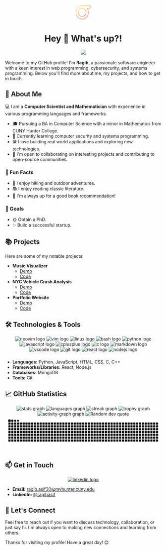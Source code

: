 <div align="center">
  <img height=50 width=50 src="./sigma.png" alt="Greek letter sigma icon"  />
</div>

<h1 align="center">Hey 👋 What's up?!</h1>

<div align="center">
  <img src="https://visitor-badge.laobi.icu/badge?page_id=ragibasif.ragibasif&left_color=darkslategrey&right_color=maroon&left_text=Visitors"  />
</div>

Welcome to my GitHub profile! I'm **Ragib**, a passionate software engineer with a keen interest in web programming, cybersecurity, and systems programming. Below you'll find more about me, my projects, and how to get in touch.

## 🚀 About Me

💻 I am a **Computer Scientist and Mathematician** with experience in various programming languages and frameworks.

- 🎓 Pursuing a BA in Computer Science with a minor in Mathematics from CUNY Hunter College.
- 🌱 Currently learning computer security and systems programming.
- 🛠️ I love building real world applications and exploring new technologies.
- 👯 I'm open to collaborating on interesting projects and contributing to open-source communities.

### 🌟 Fun Facts

- 🚴 I enjoy hiking and outdoor adventures.
- 📚 I enjoy reading classic literature.
- 🎲 I'm always up for a good book recommendation!

### 🎯 Goals

- 🌞 Obtain a PhD.
- ✨ Build a successful startup.

## 📚 Projects

Here are some of my notable projects:

- **Music Visualizer**
  - [Demo](https://deutschmusik.netlify.app/)
  - [Code](https://github.com/ragibasif/music-visualizer)
- **NYC Vehicle Crash Analysis**
  - [Demo](https://nyc-car-crashes.netlify.app/)
  - [Code](https://github.com/ragibasif/NYC-mvc-crashes)
- **Portfolio Website**
  - [Demo](https://ragibasif.github.io)
  - [Code](https://github.com/ragibasif/ragibasif.github.io)

## 🛠️ Technologies & Tools

<div align="center">
  <img src="https://img.shields.io/badge/Neovim-57A143?logo=neovim&logoColor=black&style=for-the-badge" height="40" alt="neovim logo"  />
  <img src="https://img.shields.io/badge/Vim-019733?logo=vim&logoColor=white&style=for-the-badge" height="40" alt="vim logo"  />
  <img src="https://img.shields.io/badge/Linux-FCC624?logo=linux&logoColor=black&style=for-the-badge" height="40" alt="linux logo"  />
  <img src="https://img.shields.io/badge/GNU Bash-4EAA25?logo=gnubash&logoColor=white&style=for-the-badge" height="40" alt="bash logo"  />
  <img src="https://img.shields.io/badge/Python-3776AB?logo=python&logoColor=white&style=for-the-badge" height="40" alt="python logo"  />
  <img src="https://img.shields.io/badge/JavaScript-F7DF1E?logo=javascript&logoColor=black&style=for-the-badge" height="40" alt="javascript logo"  />
  <img src="https://img.shields.io/badge/C++-00599C?logo=cplusplus&logoColor=white&style=for-the-badge" height="40" alt="cplusplus logo"  />
  <img src="https://img.shields.io/badge/C-A8B9CC?logo=c&logoColor=black&style=for-the-badge" height="40" alt="c logo"  />
  <img src="https://img.shields.io/badge/Markdown-000000?logo=markdown&logoColor=white&style=for-the-badge" height="40" alt="markdown logo"  />
  <img src="https://img.shields.io/badge/Visual Studio Code-007ACC?logo=visualstudiocode&logoColor=white&style=for-the-badge" height="40" alt="vscode logo"  />
  <img src="https://img.shields.io/badge/Git-F05032?logo=git&logoColor=white&style=for-the-badge" height="40" alt="git logo"  />
  <img src="https://img.shields.io/badge/React-61DAFB?logo=react&logoColor=black&style=for-the-badge" height="40" alt="react logo"  />
  <img src="https://img.shields.io/badge/Node.js-339933?logo=nodedotjs&logoColor=white&style=for-the-badge" height="40" alt="nodejs logo"  />
</div>

###

- **Languages:** Python, JavaScript, HTML, CSS, C, C++
- **Frameworks/Libraries:** React, Node.js
- **Databases:** MongoDB
- **Tools:** Git

## 📈 GitHub Statistics

<div align="center">
  <img src="https://github-readme-stats.vercel.app/api?username=ragibasif&hide_title=true&hide_rank=true&show_icons=true&include_all_commits=true&count_private=true&disable_animations=false&theme=gruvbox&locale=en&hide_border=true&order=1" height="150" alt="stats graph"  />
  <img src="https://github-readme-stats.vercel.app/api/top-langs?username=ragibasif&locale=en&hide_title=true&layout=compact&card_width=320&langs_count=6&theme=gruvbox&hide_border=true&order=2" height="150" alt="languages graph"  />
  <img src="https://streak-stats.demolab.com?user=ragibasif&locale=en&mode=daily&theme=gruvbox&hide_border=true&border_radius=5&order=3" height="150" alt="streak graph"  />
  <img src="https://github-profile-trophy.vercel.app?username=ragibasif&theme=gruvbox&column=-1&row=1&margin-w=8&margin-h=8&no-bg=false&no-frame=true&order=4" height="150" alt="trophy graph"  />
  <img src="https://github-readme-activity-graph.vercel.app/graph?username=ragibasif&radius=16&theme=gruvbox&area=true&order=5&hide_title=true&hide_border=true" height="300" alt="activity-graph graph"  />
  <img src="https://quotes-github-readme.vercel.app/api?type=horizontal&theme=gruvbox" alt="Random dev quote" />
</div>

<img src="https://raw.githubusercontent.com/ragibasif/ragibasif/output/snake.svg" alt="Snake animation" />

## 📫 Get in Touch

<div align="center">
  <a href="https://www.linkedin.com/in/ragibasif/" target="_blank">
    <img src="https://img.shields.io/badge/LinkedIn-1179af?logo=linkedin&logoColor=white&style=for-the-badge" height="40" alt="linkedin logo"  />
  </a>
</div>

- **Email:** [ragib.asif30@myhunter.cuny.edu](mailto:ragib.asif30@myhunter.cuny.edu)
- **LinkedIn:** [@ragibasif](https://www.linkedin.com/in/ragibasif)

## 💬 Let's Connect

Feel free to reach out if you want to discuss technology, collaboration, or just say hi. I'm always open to making new connections and learning from others.

Thanks for visiting my profile! Have a great day! 😊